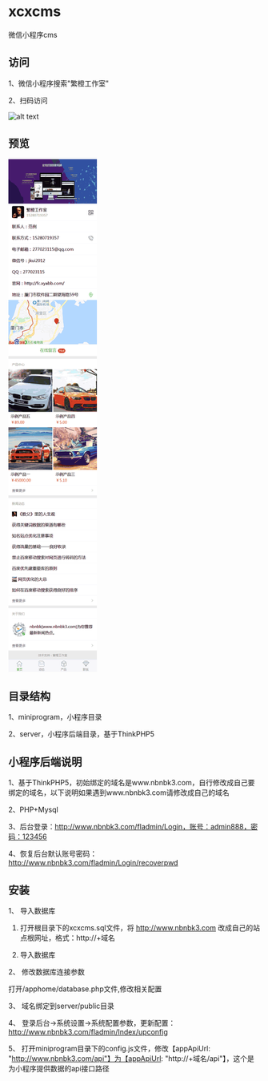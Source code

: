 # xcxcms
微信小程序cms

## 访问

1、微信小程序搜索"繁橙工作室"

2、扫码访问

![alt text](miniprogram/images/xcxewm.jpg "繁橙工作室")


## 预览

![alt text](miniprogram/images/screenshots-wap.gif "截图")


## 目录结构

1、miniprogram，小程序目录

2、server，小程序后端目录，基于ThinkPHP5


## 小程序后端说明

1、基于ThinkPHP5，初始绑定的域名是www.nbnbk3.com，自行修改成自己要绑定的域名，以下说明如果遇到www.nbnbk3.com请修改成自己的域名

2、PHP+Mysql

3、后台登录：http://www.nbnbk3.com/fladmin/Login，账号：admin888，密码：123456

4、恢复后台默认账号密码：http://www.nbnbk3.com/fladmin/Login/recoverpwd


## 安装

1、 导入数据库

1) 打开根目录下的xcxcms.sql文件，将 http://www.nbnbk3.com 改成自己的站点根网址，格式：http://+域名

2) 导入数据库

2、 修改数据库连接参数

打开/apphome/database.php文件,修改相关配置

3、 域名绑定到server/public目录

4、 登录后台->系统设置->系统配置参数，更新配置：http://www.nbnbk3.com/fladmin/Index/upconfig

5、 打开miniprogram目录下的config.js文件，修改【appApiUrl: "http://www.nbnbk3.com/api"】为【appApiUrl: "http://+域名/api"】，这个是为小程序提供数据的api接口路径